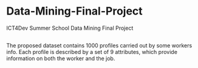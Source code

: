 # Data-Mining-Final-Project
ICT4Dev Summer School Data Mining Final Project
##

The proposed dataset contains 1000 profiles carried out by some workers info. Each profile is described by a set of 9 attributes, which provide information on both the worker and the job.
